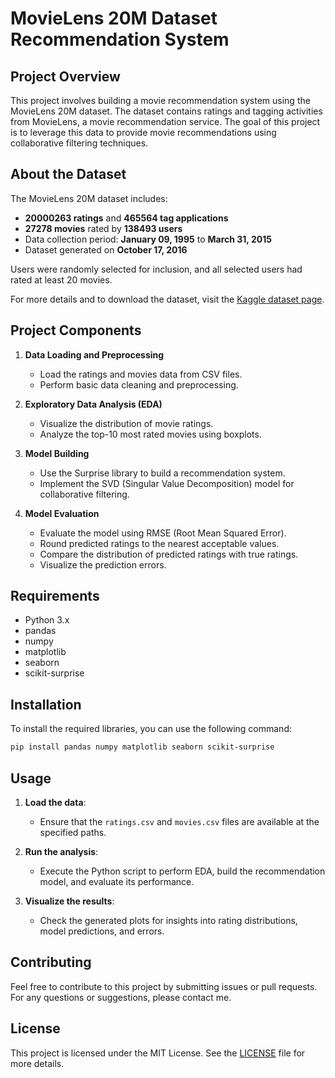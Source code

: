 # MovieLens 20M Dataset Recommendation System

## Project Overview

This project involves building a movie recommendation system using the MovieLens 20M dataset. The dataset contains ratings and tagging activities from MovieLens, a movie recommendation service. The goal of this project is to leverage this data to provide movie recommendations using collaborative filtering techniques.

## About the Dataset

The MovieLens 20M dataset includes:
- **20000263 ratings** and **465564 tag applications**
- **27278 movies** rated by **138493 users**
- Data collection period: **January 09, 1995** to **March 31, 2015**
- Dataset generated on **October 17, 2016**

Users were randomly selected for inclusion, and all selected users had rated at least 20 movies.

For more details and to download the dataset, visit the [Kaggle dataset page](https://www.kaggle.com/datasets/grouplens/movielens-20m-dataset).

## Project Components

1. **Data Loading and Preprocessing**
   - Load the ratings and movies data from CSV files.
   - Perform basic data cleaning and preprocessing.

2. **Exploratory Data Analysis (EDA)**
   - Visualize the distribution of movie ratings.
   - Analyze the top-10 most rated movies using boxplots.

3. **Model Building**
   - Use the Surprise library to build a recommendation system.
   - Implement the SVD (Singular Value Decomposition) model for collaborative filtering.

4. **Model Evaluation**
   - Evaluate the model using RMSE (Root Mean Squared Error).
   - Round predicted ratings to the nearest acceptable values.
   - Compare the distribution of predicted ratings with true ratings.
   - Visualize the prediction errors.

## Requirements

- Python 3.x
- pandas
- numpy
- matplotlib
- seaborn
- scikit-surprise

## Installation

To install the required libraries, you can use the following command:

```bash
pip install pandas numpy matplotlib seaborn scikit-surprise
```

## Usage

1. **Load the data**:
   - Ensure that the `ratings.csv` and `movies.csv` files are available at the specified paths.

2. **Run the analysis**:
   - Execute the Python script to perform EDA, build the recommendation model, and evaluate its performance.

3. **Visualize the results**:
   - Check the generated plots for insights into rating distributions, model predictions, and errors.

## Contributing

Feel free to contribute to this project by submitting issues or pull requests. For any questions or suggestions, please contact me.

## License

This project is licensed under the MIT License. See the [LICENSE](LICENSE) file for more details.
